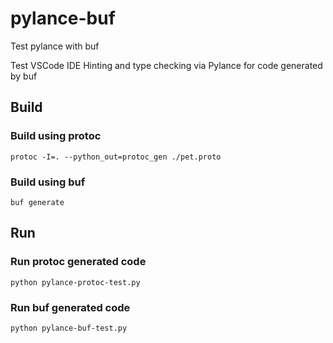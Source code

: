 # pylance-buf

Test pylance with buf

Test VSCode IDE Hinting and type checking via Pylance for code generated by buf

## Build

### Build using protoc

```
protoc -I=. --python_out=protoc_gen ./pet.proto
```

### Build using buf

```
buf generate
```

## Run

### Run protoc generated code

```
python pylance-protoc-test.py
```

### Run buf generated code

```
python pylance-buf-test.py
```
